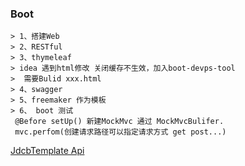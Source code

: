 ### Boot
```
> 1、搭建Web  
> 2、RESTful  
> 3、thymeleaf  
> idea 遇到html修改 关闭缓存不生效，加入boot-devps-tool  
>  需要Bulid xxx.html    
> 4、swagger  
> 5、freemaker 作为模板
> 6、 boot 测试 
 @Before setUp() 新建MockMvc 通过 MockMvcBulifer.  
 mvc.perfom(创建请求路径可以指定请求方式 get post...)
```
[JdcbTemplate Api](https://docs.spring.io/spring/docs/current/javadoc-api/org/springframework/jdbc/core/JdbcTemplate.html)